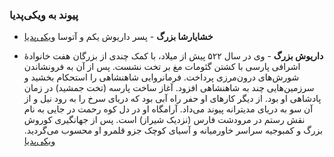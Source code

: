 ### پیوند به ویکی‌پدیا


- **خشایارشا بزرگ** - پسر داریوش یکم و آتوسا [ویکی‌پدیا](https://fa.m.wikipedia.org/wiki/%D8%AE%D8%B4%D8%A7%DB%8C%D8%A7%D8%B1%D8%B4%D8%A7_%D8%A8%D8%B2%D8%B1%DA%AF)

- **داریوش بزرگ** - وی در سال ۵۲۲ پیش از میلاد، با کمک چندی از بزرگان هفت خانوادهٔ اشرافی پارسی با کشتن گئومات مغ بر تخت نشست. پس از آن به فرونشاندن شورش‌های درون‌مرزی پرداخت. فرمانروایی شاهنشاهی را استحکام بخشید و سرزمین‌هایی چند به شاهنشاهی افزود. آغاز ساخت پارسه (تخت جمشید) در زمان پادشاهی او بود. از دیگر کارهای او حفر راه آبی بود که دریای سرخ را به رود نیل و از آن سو به دریای مدیترانه پیوند می‌داد. آرامگاه او در دل کوه رحمت در جایی به نام نقش رستم در مرودشت فارس (نزدیک شیراز) است. پس از جهانگیری کوروش بزرگ و کمبوجیه سراسر خاورمیانه و آسیای کوچک جزو قلمرو او محسوب می‌گردید. [ویکی‌پدیا](https://fa.m.wikipedia.org/wiki/%D8%AF%D8%A7%D8%B1%DB%8C%D9%88%D8%B4_%D8%A8%D8%B2%D8%B1%DA%AF)